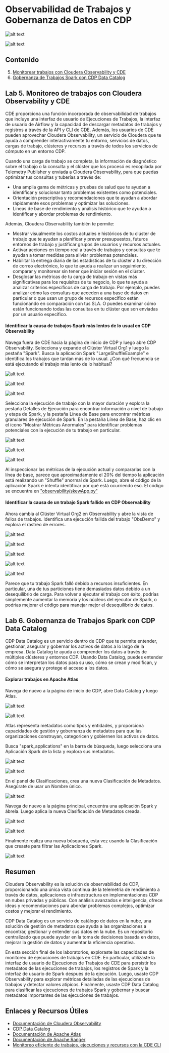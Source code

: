 # Observabilidad de Trabajos y Gobernanza de Datos en CDP

![alt text](../../img/observability-slide.png)

![alt text](../../img/catalog-slide.png)

## Contenido

5. [Monitorear trabajos con Cloudera Observability y CDE](https://github.com/pdefusco/CDE_121_HOL/blob/main/step_by_step_guides/english/part_03_observability.md#lab-5-monitoring-jobs-with-cloudera-observability-and-cde)
6. [Gobernanza de Trabajos Spark con CDP Data Catalog](https://github.com/pdefusco/CDE_121_HOL/blob/main/step_by_step_guides/english/part_03_observability.md#lab-6-spark-job-governance-with-cdp-data-catalog)

## Lab 5. Monitoreo de trabajos con Cloudera Observability y CDE

CDE proporciona una función incorporada de observabilidad de trabajos que incluye una interfaz de usuario de Ejecuciones de Trabajos, la interfaz de usuario de Airflow y la capacidad de descargar metadatos de trabajos y registros a través de la API y CLI de CDE. Además, los usuarios de CDE pueden aprovechar Cloudera Observability, un servicio de Cloudera que te ayuda a comprender interactivamente tu entorno, servicios de datos, cargas de trabajo, clústeres y recursos a través de todos los servicios de cómputo en un entorno CDP.

Cuando una carga de trabajo se completa, la información de diagnóstico sobre el trabajo o la consulta y el clúster que los procesó es recopilada por Telemetry Publisher y enviada a Cloudera Observability, para que puedas optimizar tus consultas y tuberías a través de:

* Una amplia gama de métricas y pruebas de salud que te ayudan a identificar y solucionar tanto problemas existentes como potenciales.
* Orientación prescriptiva y recomendaciones que te ayudan a abordar rápidamente esos problemas y optimizar las soluciones.
* Líneas de base de rendimiento y análisis histórico que te ayudan a identificar y abordar problemas de rendimiento.

Además, Cloudera Observability también te permite:

* Mostrar visualmente los costos actuales e históricos de tu clúster de trabajo que te ayudan a planificar y prever presupuestos, futuros entornos de trabajo y justificar grupos de usuarios y recursos actuales.
* Activar acciones en tiempo real a través de trabajos y consultas que te ayudan a tomar medidas para aliviar problemas potenciales.
* Habilitar la entrega diaria de las estadísticas de tu clúster a tu dirección de correo electrónico, lo que te ayuda a realizar un seguimiento, comparar y monitorear sin tener que iniciar sesión en el clúster.
* Desglosar las métricas de tu carga de trabajo en vistas más significativas para los requisitos de tu negocio, lo que te ayuda a analizar criterios específicos de carga de trabajo. Por ejemplo, puedes analizar cómo las consultas que acceden a una base de datos en particular o que usan un grupo de recursos específico están funcionando en comparación con tus SLA. O puedes examinar cómo están funcionando todas las consultas en tu clúster que son enviadas por un usuario específico.

#### Identificar la causa de trabajos Spark más lentos de lo usual en CDP Observability

Navega fuera de CDE hacia la página de inicio de CDP y luego abre CDP Observability. Selecciona y expande el Clúster Virtual Org1 y luego la pestaña "Spark". Busca la aplicación Spark "LargeShuffleExample" e identifica los trabajos que tardan más de lo usual. ¿Con qué frecuencia se está ejecutando el trabajo más lento de lo habitual?

![alt text](../../img/obs-main-page.png)

![alt text](../../img/obs-slow-jobs.png)

![alt text](../../img/obs-examine-job.png)

Selecciona la ejecución de trabajo con la mayor duración y explora la pestaña Detalles de Ejecución para encontrar información a nivel de trabajo y etapa de Spark, y la pestaña Línea de Base para encontrar métricas granulares de ejecución de Spark. En la pestaña Línea de Base, haz clic en el ícono "Mostrar Métricas Anormales" para identificar problemas potenciales con la ejecución de tu trabajo en particular.

![alt text](../../img/details-1.png)

![alt text](../../img/details-2.png)

![alt text](../../img/details-3.png)

Al inspeccionar las métricas de la ejecución actual y compararlas con la línea de base, parece que aproximadamente el 20% del tiempo la aplicación está realizando un "Shuffle" anormal de Spark. Luego, abre el código de la aplicación Spark e intenta identificar por qué está ocurriendo eso. El código se encuentra en ["observability/skewApp.py"](https://github.com/pdefusco/CDE_124_HOL/blob/main/observability/skewApp.py)

#### Identificar la causa de un trabajo Spark fallido en CDP Observability

Ahora cambia al Clúster Virtual Org2 en Observability y abre la vista de fallos de trabajos. Identifica una ejecución fallida del trabajo "ObsDemo" y explora el rastreo de errores.

![alt text](../../img/obs-failed-1.png)

![alt text](../../img/obs-failed-2.png)

![alt text](../../img/obs-failed-3.png)

![alt text](../../img/obs-failed-4.png)

![alt text](../../img/obs-failed-5.png)

Parece que tu trabajo Spark falló debido a recursos insuficientes. En particular, una de tus particiones tiene demasiados datos debido a un desequilibrio de carga. Para volver a ejecutar el trabajo con éxito, podrías simplemente aumentar la memoria y los núcleos del ejecutor de Spark, o podrías mejorar el código para manejar mejor el desequilibrio de datos.  

## Lab 6. Gobernanza de Trabajos Spark con CDP Data Catalog

CDP Data Catalog es un servicio dentro de CDP que te permite entender, gestionar, asegurar y gobernar los activos de datos a lo largo de la empresa. Data Catalog te ayuda a comprender los datos a través de múltiples clústeres y entornos CDP. Usando Data Catalog, puedes entender cómo se interpretan los datos para su uso, cómo se crean y modifican, y cómo se asegura y protege el acceso a los datos.

#### Explorar trabajos en Apache Atlas

Navega de nuevo a la página de inicio de CDP, abre Data Catalog y luego Atlas.

![alt text](../../img/catalog_1.png)

![alt text](../../img/catalog_2.png)

Atlas representa metadatos como tipos y entidades, y proporciona capacidades de gestión y gobernanza de metadatos para que las organizaciones construyan, categoricen y gobiernen los activos de datos.

Busca "spark_applications" en la barra de búsqueda, luego selecciona una Aplicación Spark de la lista y explora sus metadatos.

![alt text](../../img/catalog_3.png)

![alt text](../../img/catalog_4.png)

En el panel de Clasificaciones, crea una nueva Clasificación de Metadatos. Asegúrate de usar un Nombre único.

![alt text](../../img/catalog_5.png)

Navega de nuevo a la página principal, encuentra una aplicación Spark y ábrela. Luego aplica la nueva Clasificación de Metadatos creada.

![alt text](../../img/catalog_6.png)

![alt text](../../img/catalog_7.png)

Finalmente realiza una nueva búsqueda, esta vez usando la Clasificación que creaste para filtrar las Aplicaciones Spark.

![alt text](../../img/catalog_8.png)

## Resumen

Cloudera Observability es la solución de observabilidad de CDP, proporcionando una única vista continua de la telemetría de rendimiento a través de datos, aplicaciones e infraestructura en implementaciones CDP en nubes privadas y públicas. Con análisis avanzados e inteligencia, ofrece ideas y recomendaciones para abordar problemas complejos, optimizar costos y mejorar el rendimiento.

CDP Data Catalog es un servicio de catálogo de datos en la nube, una solución de gestión de metadatos que ayuda a las organizaciones a encontrar, gestionar y entender sus datos en la nube. Es un repositorio centralizado que puede ayudar en la toma de decisiones basada en datos, mejorar la gestión de datos y aumentar la eficiencia operativa.

En esta sección final de los laboratorios, exploraste las capacidades de monitoreo de ejecuciones de trabajos en CDE. En particular, utilizaste la interfaz de usuario de Ejecuciones de Trabajos de CDE para persistir los metadatos de las ejecuciones de trabajos, los registros de Spark y la interfaz de usuario de Spark después de la ejecución. Luego, usaste CDP Observability para explorar métricas detalladas de las ejecuciones de trabajos y detectar valores atípicos. Finalmente, usaste CDP Data Catalog para clasificar las ejecuciones de trabajos Spark y gobernar y buscar metadatos importantes de las ejecuciones de trabajos.

## Enlaces y Recursos Útiles

* [Documentación de Cloudera Observability](https://docs.cloudera.com/observability/cloud/index.html)
* [CDP Data Catalog](https://docs.cloudera.com/data-catalog/cloud/index.html)
* [Documentación de Apache Atlas](https://docs.cloudera.com/cdp-reference-architectures/latest/cdp-ra-security/topics/cdp-ra-security-apache-atlas.html)
* [Documentación de Apache Ranger](https://docs.cloudera.com/cdp-reference-architectures/latest/cdp-ra-security/topics/cdp-ra-security-apache-ranger.html)
* [Monitoreo eficiente de trabajos, ejecuciones y recursos con la CDE CLI](https://community.cloudera.com/t5/Community-Articles/Efficiently-Monitoring-Jobs-Runs-and-Resources-with-the-CDE/ta-p/379893)
